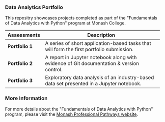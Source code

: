 ### Data Analytics Portfolio

This repositry showcases projects completed as part of the "Fundamentals of Data Analytics with Python" program at Monash College.

| Assessments        | Description                                                                                   |
|------------------|-------------------------------------------------------------------------------------------------|
| **Portfolio 1**  | A series of short application-based tasks that will form the first portfolio submission.        |
| **Portfolio 2**  | A report in Jupyter notebook along with evidence of Git documentation & version control.        |
| **Portfolio 3**  | Exploratory data analysis of an industry-based data set presented in a Jupyter notebook.        |


### More Information

For more details about the "Fundamentals of Data Analytics with Python" program, please visit the [Monash Professional Pathways website](https://www.monashprofessional.edu.au/digital-skills/new-fundamentals-data-analytics).

